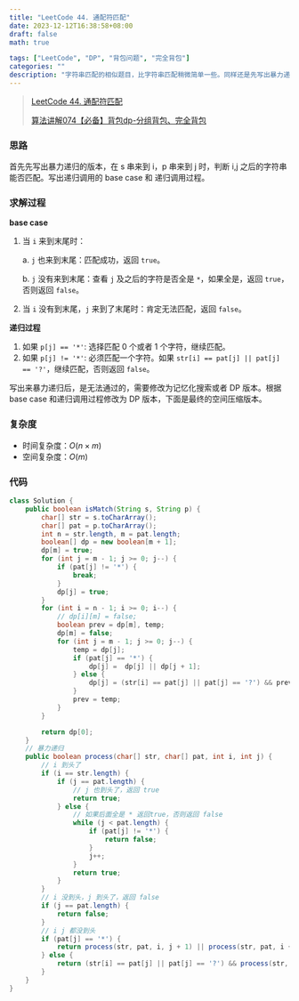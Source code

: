 ```yaml
---
title: "LeetCode 44. 通配符匹配"
date: 2023-12-12T16:38:58+08:00
draft: false
math: true

tags: ["LeetCode", "DP", "背包问题", "完全背包"]
categories: ""
description: "字符串匹配的相似题目，比字符串匹配稍微简单一些。同样还是先写出暴力递归版本，再改成记忆化搜索版本和 DP 版本。本文给出了暴力递归版本和最终的空间压缩版本。"
---
```


> [LeetCode 44. 通配符匹配](https://leetcode.cn/problems/wildcard-matching/)
>
> [算法讲解074【必备】背包dp-分组背包、完全背包](https://www.bilibili.com/video/BV1UM411f7YL/)

### 思路

首先先写出暴力递归的版本，在 s 串来到 i，p 串来到 j 时，判断 i,j 之后的字符串能否匹配。写出递归调用的 base case 和 递归调用过程。

### 求解过程

**base case**

1. 当 `i` 来到末尾时：

    a. `j` 也来到末尾：匹配成功，返回 `true`。

    b. `j` 没有来到末尾：查看 `j` 及之后的字符是否全是 `*`，如果全是，返回 `true`，否则返回 `false`。

2. 当 `i` 没有到末尾，`j` 来到了末尾时：肯定无法匹配，返回 `false`。

**递归过程**

1. 如果 `p[j] == '*'`: 选择匹配 0 个或者 1 个字符，继续匹配。
2. 如果 `p[j] != '*'`: 必须匹配一个字符。如果 `str[i] == pat[j] || pat[j] == '?'`，继续匹配，否则返回 `false`。

写出来暴力递归后，是无法通过的，需要修改为记忆化搜索或者 DP 版本。根据 base case 和递归调用过程修改为 DP 版本，下面是最终的空间压缩版本。

### 复杂度

- 时间复杂度：$O(n \times m)$
- 空间复杂度：$O(m)$

### 代码

```java
class Solution {
    public boolean isMatch(String s, String p) {
        char[] str = s.toCharArray();
        char[] pat = p.toCharArray();
        int n = str.length, m = pat.length;
        boolean[] dp = new boolean[m + 1];
        dp[m] = true;
        for (int j = m - 1; j >= 0; j--) {
            if (pat[j] != '*') {
                break;
            }
            dp[j] = true;
        }
        for (int i = n - 1; i >= 0; i--) {
            // dp[i][m] = false;
            boolean prev = dp[m], temp;
            dp[m] = false;
            for (int j = m - 1; j >= 0; j--) {
                temp = dp[j];
                if (pat[j] == '*') {
                    dp[j] =  dp[j] || dp[j + 1];
                } else {
                    dp[j] = (str[i] == pat[j] || pat[j] == '?') && prev;
                }
                prev = temp;
            }
        }

        return dp[0];
    }
    // 暴力递归
    public boolean process(char[] str, char[] pat, int i, int j) {
        // i 到头了
        if (i == str.length) {
            if (j == pat.length) {
                // j 也到头了，返回 true
                return true;
            } else {
                // 如果后面全是 * 返回true，否则返回 false
                while (j < pat.length) {
                    if (pat[j] != '*') {
                        return false;
                    }
                    j++;
                }
                return true;
            }
        }
        // i 没到头，j 到头了，返回 false
        if (j == pat.length) {
            return false;
        }
        // i j 都没到头
        if (pat[j] == '*') {
            return process(str, pat, i, j + 1) || process(str, pat, i + 1, j);
        } else {
            return (str[i] == pat[j] || pat[j] == '?') && process(str, pat, i + 1, j + 1);
        }
    }
}
```